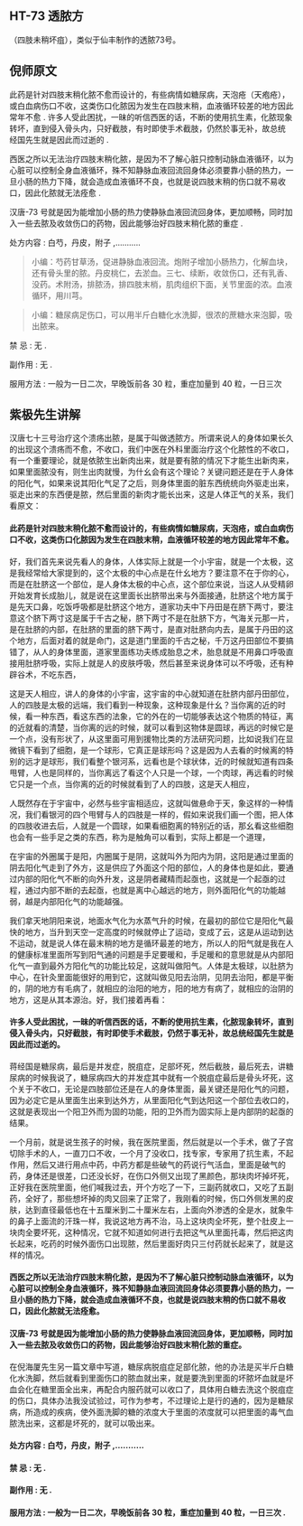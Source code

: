## HT-73 透脓方

（四肢未稍坏疽），类似于仙丰制作的透脓73号。

## 倪师原文

此药是针对四肢末稍化脓不愈而设计的，有些病情如糖尿病，天泡疮（天疱疮），或白血病伤口不收，这类伤口化脓因为发生在四肢末稍，血液循环较差的地方因此常年不愈 . 许多人受此困扰，一昧的听信西医的话，不断的使用抗生素，化脓现象转坏，直到侵入骨头内，只好截肢，有时即使手术截肢，仍然於事无补，故总统 经国先生就是因此而过逝的 .

西医之所以无法治疗四肢末稍化脓，是因为不了解心脏只控制动脉血液循环，以为心脏可以控制全身血液循环，殊不知静脉血液回流回身体必须要靠小肠的热力，一旦小肠的热力下降，就会造成血液循环不良，也就是说四肢末稍的伤口就不易收口，因此化脓就无法痊愈 .

汉唐-73 号就是因为能增加小肠的热力使静脉血液回流回身体，更加顺畅，同时加入一些去脓及收敛伤口的药物，因此能够治好四肢末稍化脓的重症 .

处方内容 : 白芍，丹皮，附子 ,………..

> 小编：芍药甘草汤，促进静脉血液回流。炮附子增加小肠热力，化解血块，还有骨头里的脓。丹皮桃仁，去淤血。三七、续断，收敛伤口，还有乳香、没药。术附汤，排脓汤，排四肢末梢，肌肉组织下面，关节里面的浓。血液循环，用川芎。

> 小编：糖尿病足伤口，可以用半斤白糖化水洗脚，很浓的蔗糖水来泡脚，吸出脓来。

禁 忌 : 无 .

副作用 : 无 .

服用方法 : 一般为一日二次，早晚饭前各 30 粒，重症加量到 40 粒，一日三次

## 紫极先生讲解

汉唐七十三号治疗这个溃疡出脓，是属于叫做透脓方。所谓来说人的身体如果长久的出现这个溃疡而不愈，不收口，我们中医在外科里面治疗这个化脓性的不收口，有一个重要理论，就是依脓生出新肉出来，就是要有脓的情况下才能生出新肉来，如果里面脓没有，则生出肉就慢，为什幺会有这个理论？关键问题还是在于人身体的阳化气，如果来说其阳化气足了之后，则身体里面的脏东西统统向外驱走出来，驱走出来的东西便是脓，然后里面的新肉才能长出来，这是人体正气的关系，我们看原文：

#### 此药是针对四肢末稍化脓不愈而设计的，有些病情如糖尿病，天泡疮，或白血病伤口不收，这类伤口化脓因为发生在四肢末稍，血液循环较差的地方因此常年不愈。

好，我们首先来说先看人的身体，人体实际上就是一个小宇宙，就是一个太极，这是我经常给大家提到的，这个太极的中心点是在什幺地方？要注意不在于你的心，而是在肚脐这一个部位，是人身体太极的中心点，这个部位来说，当这人从受精卵开始发育长成胎儿，就是说在这里面长出脐带出来与外面接通，肚脐这个地方属于是先天口鼻，吃饭呼吸都是肚脐这个地方，道家功夫中下丹田是在脐下两寸，要注意这个脐下两寸这是属于千古之秘，脐下两寸不是在肚脐下方，气海关元那一片，是在肚脐的内部，在肚脐的里面的脐下两寸，是直对肚脐向内去，是属于丹田的这个地方，后面对着的就是命门，这是道门里面的千古之秘，千万这丹田部位不要搞错了，从人的身体里面，道家里面练功夫练成胎息之术，胎息就是不用鼻口呼吸直接用肚脐呼吸，实际上就是人的皮肤呼吸，然后甚至来说身体可以不呼吸，还有种辟谷术，不吃东西，

这是天人相应，讲人的身体的小宇宙，这宇宙的中心就知道在肚脐内部丹田部位，人的四肢是太极的远端，我们看到一种现象，这种现象是什幺？当你离的近的时候，看一种东西，看这东西的法象，它的外在的一切能够表达这个物质的特征，离的近就看的清楚，当你离的远的时候，就可以看到这物体是圆球，再远的时候它是一个点，没有形状了，从这里面可用到援物比类的方法研究问题，比如说我们在显微镜下看到了细胞，是一个球形，它真正是球形吗？这是因为人去看的时候离的特别的远才是球形，我们看整个银河系，远看也是个球状体，近的时候就知道有四条甩臂，人也是同样的，当你离远了看这个人只是一个球，一个肉球，再远看的时候它只是一个点，当你离的近的时候就看到了人的四肢，这是天人相应，

人既然存在于宇宙中，必然与些宇宙相适应，这就叫做悬命于天，象这样的一种情况，我们看银河的四个甩臂与人的四肢是一样的，假如来说我们画一个图，把人体的四肢收进去后，人就是一个圆球，如果看细胞离的特别近的话，那幺看这些细胞也会有一些手足之类的东西，称为是触角可以看到，实际上都是一个道理，

在宇宙的外圈属于是阳，内圈属于是阴，这就叫外为阳内为阴，这阳是通过里面的阴去阳化气走到了外方，这是供应了外面这个阳的部位，人的身体也是如此，要通过内部的阳化气不断的向外升发，这是阴者藏精而起亟也，这就是一个起亟的过程，通过内部不断的去起亟，也就是离中心越远的地方，则外面阳化气的功能越弱，越是内部阳化气的功能越强。

我们拿天地阴阳来说，地面水气化为水蒸气升的时候，在最初的部位它是阳化气最快的地方，当升到天空一定高度的时候就停止了运动，变成了云，这是从运动到达不运动，就是说人体在最末稍的地方是循环最差的地方，所以人的阳气就是我在人的健康标准里面所写到阳气通的问题是手足要暖和，手足暖和的意思就是从内部阳化气一直到最外方阳化气的功能比较足，这就叫做阳气。人体是太极球，以肚脐为中心，在针灸里面能很好的用到它，这就叫做见阳去治阴，见阴去治阳，都是平衡的，阴的地方有毛病了，就相应的治阳的地方，阳的地方有病了，就相应的治阴的地方，这是从其本源治。好，我们接着再看：

#### 许多人受此困扰，一昧的听信西医的话，不断的使用抗生素，化脓现象转坏，直到侵入骨头内，只好截肢，有时即使手术截肢，仍然于事无补，故总统经国先生就是因此而过逝的。

蒋经国是糖尿病，最后是并发症，脱疽症，足部坏死，然后截肢，最后死去，讲糖尿病的时候我说了，糖尿病四大的并发症其中就有一个脱疽症最后是骨头坏死，这个关于不收口，无论是四肢部位还是在人的身体里面，最关键还是阳化气的问题，因为必定它是从里面生出来到达外方，从里面阳化气到达阳这一个部位去收口的，这就是表现出一个阳卫外而为固的功能，阳的卫外而为固实际上是内部阴的起亟的结果。

一个月前，就是说生孩子的时候，我在医院里面，然后就是以一个手术，做了子宫切除手术的人，一直刀口不收，一个月了没收口，找专家，专家用了抗生素，不起作用，然后又进行用点中药，中药方都是些破气的药说行气活血，里面是破气的药，身体还是很差，口还没长好，在伤口外侧又出现了黑颜色，那块肉坏掉坏死，正好我在医院里面，他们喊我过去，开个方吃了一下，三副药就收口，又吃了五副药，全好了，那些想坏掉的肉又回来了正常了，我刚看的时候，伤口外侧发黑的皮肤，达到直径最低也在十五厘米到二十厘米左右，上面向外渗透的全是水，就象牛的鼻子上面流的汗珠一样，我说这地方再不治，马上这块肉全坏死，整个肚皮上一块肉全要坏死，这种情况，它就不知道如何进行去把这气从里面托毒，然后把这肉长起来，吃药的时候外面伤口出现脓，然后里面好肉只三付药就长起来了，就是这样的情况。

#### 西医之所以无法治疗四肢末稍化脓，是因为不了解心脏只控制动脉血液循环，以为心脏可以控制全身血液循环，殊不知静脉血液回流回身体必须要靠小肠的热力，一旦小肠的热力下降，就会造成血液循环不良，也就是说四肢末稍的伤口就不易收口，因此化脓就无法痊愈。

#### 汉唐-73 号就是因为能增加小肠的热力使静脉血液回流回身体，更加顺畅，同时加入一些去脓及收敛伤口的药物，因此能够治好四肢末稍化脓的重症。

在倪海厦先生另一篇文章中写道，糖尿病脱疽症足部化脓，他的办法是买半斤白糖化水洗脚，然后就看到里面伤口的脓血就出来，就是要洗到里面的坏脓坏血就是坏血会化在糖里面全出来，再配合内服药就可以收口了，具体用白糖去洗这个脱疽症的伤口，具体办法我没试验过，可作为参考，不过理论上是行的通的，因为是糖尿病，所造成的疾病，使外面洗脚的糖的浓度大于里面的浓度就可以把里面的毒气血脓洗出来，这都是坏死的，就可以吸出来。

#### 处方内容 : 白芍，丹皮，附子 ,………..

#### 禁 忌 : 无 .

#### 副作用 : 无 .

#### 服用方法 : 一般为一日二次，早晚饭前各 30 粒，重症加量到 40 粒，一日三次 .


